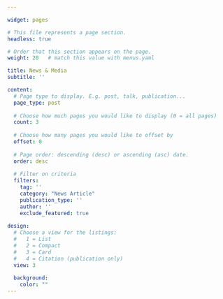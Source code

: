 ```yaml
---

widget: pages

# This file represents a page section.
headless: true

# Order that this section appears on the page.
weight: 20   # match this value with menus.yaml

title: News & Media
subtitle: ''

content:
  # Page type to display. E.g. post, talk, publication...
  page_type: post
  
  # Choose how much pages you would like to display (0 = all pages)
  count: 3
  
  # Choose how many pages you would like to offset by
  offset: 0
  
  # Page order: descending (desc) or ascending (asc) date.
  order: desc
  
  # Filter on criteria
  filters:
    tag: ''
    category: "News Article"
    publication_type: ''
    author: ''
    exclude_featured: true
    
design:
  # Choose a view for the listings:
  #   1 = List
  #   2 = Compact
  #   3 = Card
  #   4 = Citation (publication only)
  view: 3
  
  background: 
    color: ""
---
```




